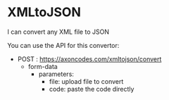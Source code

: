 # XMLtoJSON
I can convert any XML file to JSON

You can use the API for this convertor:
 - POST : https://axoncodes.com/xmltojson/convert
    - form-data
        - parameters:
            - file: upload file to convert
            - code: paste the code directly